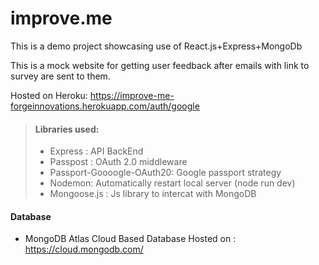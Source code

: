 # improve.me
This is a demo project showcasing use of React.js+Express+MongoDb

This is a mock website for getting user feedback after emails with link to survey are sent to them.

Hosted on Heroku:
https://improve-me-forgeinnovations.herokuapp.com/auth/google

> #### Libraries used:
>
> * Express : API BackEnd
> * Passpost : OAuth 2.0 middleware
> * Passport-Goooogle-OAuth20: Google passport strategy
> * Nodemon: Automatically restart local server (node run dev) 
> * Mongoose.js : Js library to intercat with MongoDB

#### Database
   * MongoDB Atlas Cloud Based Database
   Hosted on : https://cloud.mongodb.com/

